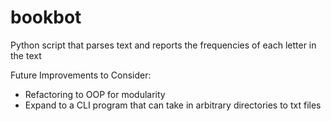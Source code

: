 # bookbot

Python script that parses text and reports the frequencies of each letter in the text

Future Improvements to Consider:

- Refactoring to OOP for modularity
- Expand to a CLI program that can take in arbitrary directories to txt files
